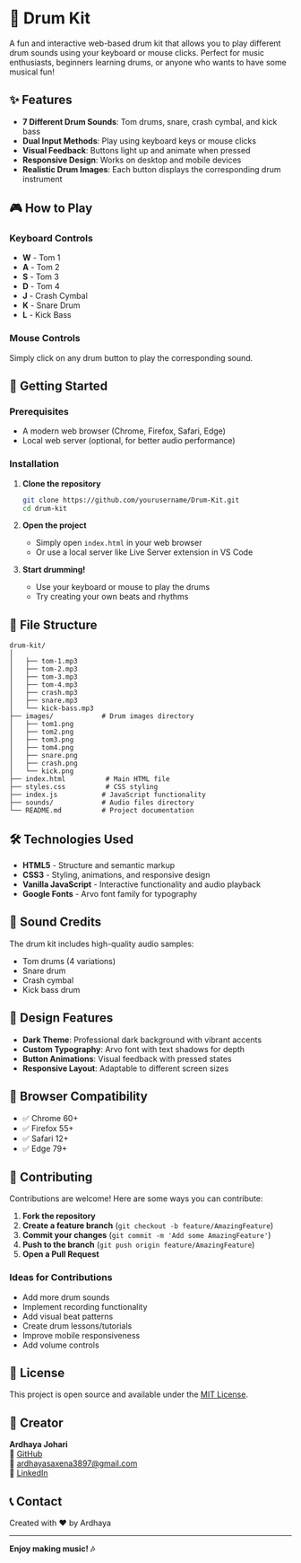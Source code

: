 # 🥁 Drum Kit

A fun and interactive web-based drum kit that allows you to play different drum sounds using your keyboard or mouse clicks. Perfect for music enthusiasts, beginners learning drums, or anyone who wants to have some musical fun!

## ✨ Features

- **7 Different Drum Sounds**: Tom drums, snare, crash cymbal, and kick bass
- **Dual Input Methods**: Play using keyboard keys or mouse clicks
- **Visual Feedback**: Buttons light up and animate when pressed
- **Responsive Design**: Works on desktop and mobile devices
- **Realistic Drum Images**: Each button displays the corresponding drum instrument

## 🎮 How to Play

### Keyboard Controls
- **W** - Tom 1
- **A** - Tom 2  
- **S** - Tom 3
- **D** - Tom 4
- **J** - Crash Cymbal
- **K** - Snare Drum
- **L** - Kick Bass

### Mouse Controls
Simply click on any drum button to play the corresponding sound.

## 🚀 Getting Started

### Prerequisites
- A modern web browser (Chrome, Firefox, Safari, Edge)
- Local web server (optional, for better audio performance)

### Installation

1. **Clone the repository**
   ```bash
   git clone https://github.com/yourusername/Drum-Kit.git
   cd drum-kit
   ```

2. **Open the project**
   - Simply open `index.html` in your web browser
   - Or use a local server like Live Server extension in VS Code

3. **Start drumming!**
   - Use your keyboard or mouse to play the drums
   - Try creating your own beats and rhythms

## 📁 File Structure

```
drum-kit/
│
│   ├── tom-1.mp3
│   ├── tom-2.mp3
│   ├── tom-3.mp3
│   ├── tom-4.mp3
│   ├── crash.mp3
│   ├── snare.mp3
│   └── kick-bass.mp3
├── images/            # Drum images directory
│   ├── tom1.png
│   ├── tom2.png
│   ├── tom3.png
│   ├── tom4.png
│   ├── snare.png
│   ├── crash.png
│   └── kick.png
├── index.html          # Main HTML file
├── styles.css          # CSS styling
├── index.js           # JavaScript functionality
├── sounds/            # Audio files directory
└── README.md          # Project documentation
```

## 🛠️ Technologies Used

- **HTML5** - Structure and semantic markup
- **CSS3** - Styling, animations, and responsive design
- **Vanilla JavaScript** - Interactive functionality and audio playback
- **Google Fonts** - Arvo font family for typography

## 🎵 Sound Credits

The drum kit includes high-quality audio samples:
- Tom drums (4 variations)
- Snare drum
- Crash cymbal  
- Kick bass drum

## 🎨 Design Features

- **Dark Theme**: Professional dark background with vibrant accents
- **Custom Typography**: Arvo font with text shadows for depth
- **Button Animations**: Visual feedback with pressed states
- **Responsive Layout**: Adaptable to different screen sizes

## 📱 Browser Compatibility

- ✅ Chrome 60+
- ✅ Firefox 55+
- ✅ Safari 12+
- ✅ Edge 79+

## 🤝 Contributing

Contributions are welcome! Here are some ways you can contribute:

1. **Fork the repository**
2. **Create a feature branch** (`git checkout -b feature/AmazingFeature`)
3. **Commit your changes** (`git commit -m 'Add some AmazingFeature'`)
4. **Push to the branch** (`git push origin feature/AmazingFeature`)
5. **Open a Pull Request**

### Ideas for Contributions
- Add more drum sounds
- Implement recording functionality
- Add visual beat patterns
- Create drum lessons/tutorials
- Improve mobile responsiveness
- Add volume controls

## 📄 License

This project is open source and available under the [MIT License](LICENSE).

## 👤 Creator

**Ardhaya Johari**  
🔗 [GitHub](https://github.com/Ardhaya-Johari)  
📧 ardhayasaxena3897@gmail.com  
💼 [LinkedIn](https://www.linkedin.com/in/ardhaya-johari-819275321/)
## 📞 Contact

Created with ❤️ by Ardhaya

---

**Enjoy making music! 🎶**
